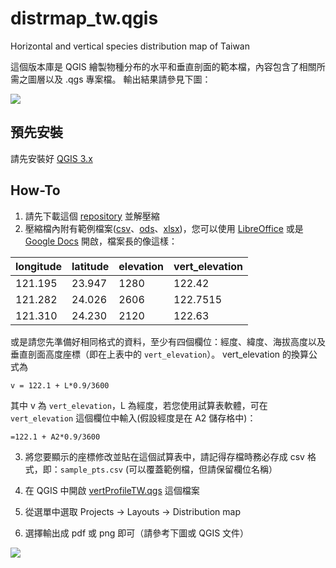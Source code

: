 # distrmap_tw.qgis
Horizontal and vertical species distribution map of Taiwan

這個版本庫是 QGIS 繪製物種分布的水平和垂直剖面的範本檔，內容包含了相關所需之圖層以及 .qgs 專案檔。
輸出結果請參見下圖：

![](https://github.com/mutolisp/distrmap_tw.qgis/raw/master/docs/output_distr_map.png)

## 預先安裝

請先安裝好 [QGIS 3.x](https://qgis.org)

## How-To

1. 請先下載這個 [repository](https://github.com/mutolisp/distrmap_tw.qgis/archive/master.zip) 並解壓縮
2. 壓縮檔內附有範例檔案([csv](https://github.com/mutolisp/distrmap_tw.qgis/raw/sample_pts.csv)、[ods](https://github.com/mutolisp/distrmap_tw.qgis/raw/sample_pts.ods)、[xlsx](https://github.com/mutolisp/distrmap_tw.qgis/raw/sample_pts.xlsx))，您可以使用 [LibreOffice](http://libreoffice.org) 或是 [Google Docs](https://docs.google.com) 開啟，檔案長的像這樣：

|longitude | latitude | elevation | vert_elevation |
|----------|----------|-----------| -------------- |
|121.195   | 23.947   | 1280      |         122.42 |
|121.282   | 24.026   | 2606      |       122.7515 |
|121.310   | 24.230   | 2120      |         122.63 |

或是請您先準備好相同格式的資料，至少有四個欄位：經度、緯度、海拔高度以及垂直剖面高度座標（即在上表中的 ```vert_elevation```）。
vert_elevation 的換算公式為

```
v = 122.1 + L*0.9/3600
```
其中 v 為 ```vert_elevation```，L 為經度，若您使用試算表軟體，可在 ```vert_elevation``` 這個欄位中輸入(假設經度是在 A2 儲存格中)：
```
=122.1 + A2*0.9/3600
```
3. 將您要顯示的座標修改並貼在這個試算表中，請記得存檔時務必存成 csv 格式，即：```sample_pts.csv``` (可以覆蓋範例檔，但請保留欄位名稱）

4. 在 QGIS 中開啟 [vertProfileTW.qgs](https://github.com/mutolisp/distrmap_tw.qgis/raw/vertProfileTW.qgs) 這個檔案

5. 從選單中選取 Projects -> Layouts -> Distribution map

6. 選擇輸出成 pdf 或 png 即可（請參考下圖或 QGIS 文件）

![](https://github.com/mutolisp/distrmap_tw.qgis/raw/master/docs/export_distr_map.png)

